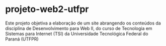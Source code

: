 # projeto-web2-utfpr
Este projeto objetiva a elaboração de um site abrangendo os conteúdos da disciplina de Desenvolvimento para Web II, 
do curso de Tecnologia em Sistemas para Internet (TSI) da Universidade Tecnológica Federal do Paraná (UTFPR)
